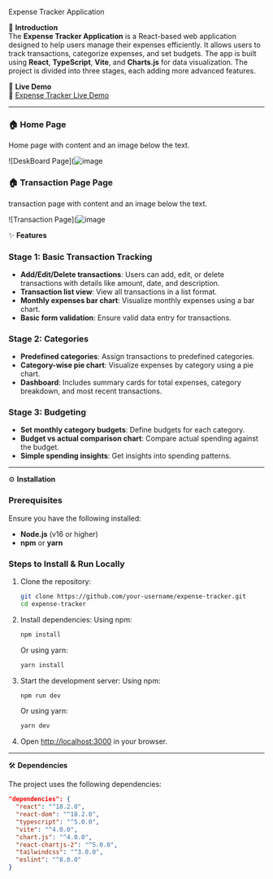 Expense Tracker Application

🚀 **Introduction**  
The **Expense Tracker Application** is a React-based web application designed to help users manage their expenses efficiently. It allows users to track transactions, categorize expenses, and set budgets. The app is built using **React**, **TypeScript**, **Vite**, and **Charts.js** for data visualization. The project is divided into three stages, each adding more advanced features.

📌 **Live Demo**  
🔗 [Expense Tracker Live Demo](https://personal-finance-visualizer-at-yardstick-d8w3.vercel.app/ )  

---

### 🏠 Home Page
Home page with content and an image below the text.

![DeskBoard Page](![image](https://github.com/user-attachments/assets/a125b24b-9228-4bf7-8696-5cd0b9c6aa5d)


### 🏠 Transaction Page Page
 transaction page with content and an image below the text.

![Transaction Page](![image](![image](https://github.com/user-attachments/assets/020aa657-407a-43c5-83de-3a605be0df97)
)

✨ **Features**

### Stage 1: Basic Transaction Tracking
- **Add/Edit/Delete transactions**: Users can add, edit, or delete transactions with details like amount, date, and description.
- **Transaction list view**: View all transactions in a list format.
- **Monthly expenses bar chart**: Visualize monthly expenses using a bar chart.
- **Basic form validation**: Ensure valid data entry for transactions.

### Stage 2: Categories
- **Predefined categories**: Assign transactions to predefined categories.
- **Category-wise pie chart**: Visualize expenses by category using a pie chart.
- **Dashboard**: Includes summary cards for total expenses, category breakdown, and most recent transactions.

### Stage 3: Budgeting
- **Set monthly category budgets**: Define budgets for each category.
- **Budget vs actual comparison chart**: Compare actual spending against the budget.
- **Simple spending insights**: Get insights into spending patterns.

---

⚙️ **Installation**

### Prerequisites
Ensure you have the following installed:
- **Node.js** (v16 or higher)
- **npm** or **yarn**

### Steps to Install & Run Locally

1. Clone the repository:
   ```bash
   git clone https://github.com/your-username/expense-tracker.git
   cd expense-tracker
   ```

2. Install dependencies:
   Using npm:
   ```bash
   npm install
   ```
   Or using yarn:
   ```bash
   yarn install
   ```

3. Start the development server:
   Using npm:
   ```bash
   npm run dev
   ```
   Or using yarn:
   ```bash
   yarn dev
   ```

4. Open [http://localhost:3000](http://localhost:3000) in your browser.

---

🛠️ **Dependencies**

The project uses the following dependencies:

```json
"dependencies": {
  "react": "^18.2.0",
  "react-dom": "^18.2.0",
  "typescript": "^5.0.0",
  "vite": "^4.0.0",
  "chart.js": "^4.0.0",
  "react-chartjs-2": "^5.0.0",
  "tailwindcss": "^3.0.0",
  "eslint": "^8.0.0"
}
```
